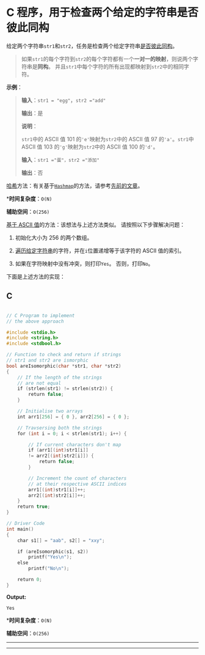# C 程序，用于检查两个给定的字符串是否彼此同构

给定两个字符串`str1`和`str2`，任务是检查两个给定字符串[是否彼此同构](https://www.geeksforgeeks.org/check-if-two-given-strings-are-isomorphic-to-each-other/)。

> 如果`str1`的每个字符到`str2`的每个字符都有一个**一对一的映射**，则说两个字符串是**同构**。 并且`str1`中每个字符的所有出现都映射到`str2`中的相同字符。

**示例**：

> **输入**：`str1 = "egg"`，`str2 ="add"`
> 
> **输出**：是
> 
> **说明**：
> 
> `str1`中的 ASCII 值 101 的`'e'`映射为`str2`中的 ASCII 值 97 的`'a'`。`str1`中 ASCII 值 103 的`'g'`映射为`str2`中的 ASCII 值 100 的`'d'`。
> 
> **输入**：`str1 ="蛋"，str2 ="添加"`
> 
> **输出**：否

[哈希](http://www.geeksforgeeks.org/hashing-data-structure/)方法：有关基于[`Hashmap`](http://www.geeksforgeeks.org/java-util-hashmap-in-java/)的方法，请参考[先前的文章](https://www.geeksforgeeks.org/check-if-two-given-strings-are-isomorphic-to-each-other/)。

***时间复杂度**：`O(N)`

**辅助空间**：`O(256)`

[基于 ASCII 值](https://en.wikipedia.org/wiki/ASCII#Character_order)的方法：该想法与上述方法类似。 请按照以下步骤解决问题：

1.  初始化大小为 256 的两个数组。

2.  [遍历给定字符串](https://www.geeksforgeeks.org/iterate-over-characters-of-a-string-in-python/)的字符，并在`i`位置递增等于该字符的 ASCII 值的索引。

3.  如果在字符映射中没有冲突，则打印`Yes`。 否则，打印`No`。

下面是上述方法的实现：

## C

```c

// C Program to implement 
// the above approach 

#include <stdio.h> 
#include <string.h> 
#include <stdbool.h> 

// Function to check and return if strings 
// str1 and str2 are ismorphic 
bool areIsomorphic(char *str1, char *str2) 
{ 
    // If the length of the strings 
    // are not equal 
    if (strlen(str1) != strlen(str2)) { 
        return false; 
    } 

    // Initialise two arrays 
    int arr1[256] = { 0 }, arr2[256] = { 0 }; 

    // Travsersing both the strings 
    for (int i = 0; i < strlen(str1); i++) { 

        // If current characters don't map 
        if (arr1[(int)str1[i]]  
        != arr2[(int)str2[i]]) { 
            return false; 
        } 

        // Increment the count of characters 
        // at their respective ASCII indices 
        arr1[(int)str1[i]]++; 
        arr2[(int)str2[i]]++; 
    } 
    return true; 
} 

// Driver Code 
int main() 
{ 
    char s1[] = "aab", s2[] = "xxy"; 

    if (areIsomorphic(s1, s2)) 
        printf("Yes\n"); 
    else
        printf("No\n"); 

    return 0; 
} 

```

**Output:**

```
Yes

```

***时间复杂度**：`O(N)`

**辅助空间**：`O(256)`



* * *

* * *



